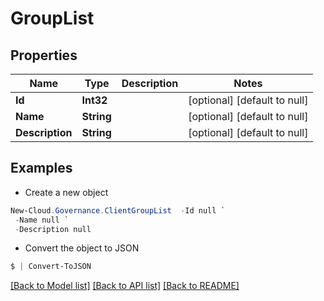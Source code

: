 # GroupList
## Properties

Name | Type | Description | Notes
------------ | ------------- | ------------- | -------------
**Id** | **Int32** |  | [optional] [default to null]
**Name** | **String** |  | [optional] [default to null]
**Description** | **String** |  | [optional] [default to null]

## Examples

- Create a new object
```powershell
New-Cloud.Governance.ClientGroupList  -Id null `
 -Name null `
 -Description null
```

- Convert the object to JSON
```powershell
$ | Convert-ToJSON
```


[[Back to Model list]](../README.md#documentation-for-models) [[Back to API list]](../README.md#documentation-for-api-endpoints) [[Back to README]](../README.md)

